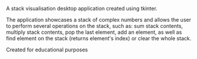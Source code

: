 A stack visualisation desktop application created using tkinter.  
  
The application showcases a stack of complex numbers and allows the user to perform several operations on the stack, such as: sum stack contents,
multiply stack contents, pop the last element, add an element, as well as find element on the stack (returns element's index) or clear the whole stack.
  
Created for educational purposes
